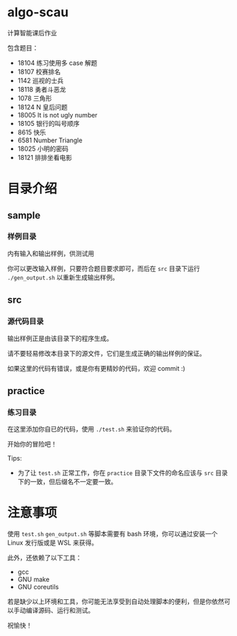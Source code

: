 # algo-scau
计算智能课后作业

包含题目：
+ 18104 练习使用多 case 解题
+ 18107 校赛排名
+ 1142 巡视的士兵
+ 18118 勇者斗恶龙
+ 1078 三角形
+ 18124 N 皇后问题
+ 18005 It is not ugly number
+ 18105 银行的叫号顺序
+ 8615 快乐
+ 6581 Number Triangle
+ 18025 小明的密码
+ 18121 排排坐看电影

# 目录介绍
## sample
### 样例目录
内有输入和输出样例，供测试用

你可以更改输入样例，只要符合题目要求即可，而后在 `src` 目录下运行 `./gen_output.sh` 以重新生成输出样例。

## src
### 源代码目录
输出样例正是由该目录下的程序生成。

请不要轻易修改本目录下的源文件，它们是生成正确的输出样例的保证。

如果这里的代码有错误，或是你有更精妙的代码，欢迎 commit :)

## practice
### 练习目录
在这里添加你自已的代码，使用 `./test.sh` 来验证你的代码。

开始你的冒险吧！

Tips:
+ 为了让 `test.sh` 正常工作，你在 `practice` 目录下文件的命名应该与 `src` 目录下的一致，但后缀名不一定要一致。

# 注意事项
使用 `test.sh` `gen_output.sh` 等脚本需要有 bash 环境，你可以通过安装一个 Linux 发行版或是 WSL 来获得。

此外，还依赖了以下工具：
+ gcc
+ GNU make
+ GNU coreutils

若是缺少以上环境和工具，你可能无法享受到自动处理脚本的便利，但是你依然可以手动编译源码、运行和测试。

祝愉快！
